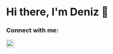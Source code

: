 # Hi there, I'm Deniz 👋 

### Connect with me: 
[<img alt="alt_text" width="22px" src="https://cdn.jsdelivr.net/npm/simple-icons@3.13.0/icons/linkedin.svg" />](https://www.linkedin.com/in/deniz-soysal/)
